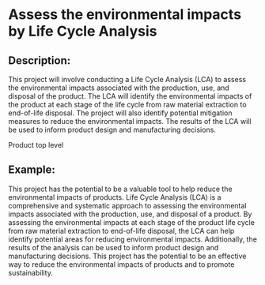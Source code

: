 # Assess the environmental impacts by Life Cycle Analysis

## Description:
This project will involve conducting a Life Cycle Analysis (LCA) to assess the environmental impacts associated with the production, use, and disposal of the product. The LCA will identify the environmental impacts of the product at each stage of the life cycle from raw material extraction to end-of-life disposal. The project will also identify potential mitigation measures to reduce the environmental impacts. The results of the LCA will be used to inform product design and manufacturing decisions.

Product top level

## Example:
This project has the potential to be a valuable tool to help reduce the environmental impacts of products. Life Cycle Analysis (LCA) is a comprehensive and systematic approach to assessing the environmental impacts associated with the production, use, and disposal of a product. By assessing the environmental impacts at each stage of the product life cycle from raw material extraction to end-of-life disposal, the LCA can help identify potential areas for reducing environmental impacts. Additionally, the results of the analysis can be used to inform product design and manufacturing decisions. This project has the potential to be an effective way to reduce the environmental impacts of products and to promote sustainability.